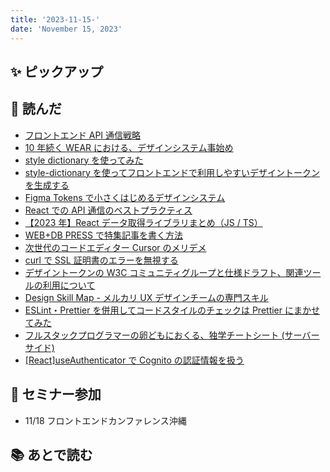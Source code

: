 ```yaml
---
title: '2023-11-15-'
date: 'November 15, 2023'
---
```


## ✨ ピックアップ

## 👀 読んだ

- [フロントエンド API 通信戦略](https://zenn.dev/sutamac/articles/27246dfe1b5a8e)
- [10 年続く WEAR における、デザインシステム事始め](https://techblog.zozo.com/entry/wear-design-system-first)
- [style dictionary を使ってみた](https://zenn.dev/saki/articles/50d15e03423f11)
- [style-dictionary を使ってフロントエンドで利用しやすいデザイントークンを生成する](https://zenn.dev/beijaflor/articles/584eb4e00a5bb3)
- [Figma Tokens で小さくはじめるデザインシステム](https://zenn.dev/mi_/articles/453f7594120c9a)
- [React での API 通信のベストプラクティス](https://shiganai-react.com/pages/react%E3%81%A7%E3%81%AEapi%E9%80%9A%E4%BF%A1%E3%81%AE%E3%83%99%E3%82%B9%E3%83%88%E3%83%97%E3%83%A9%E3%82%AF%E3%83%86%E3%82%A3%E3%82%B9-987579/)
- [【2023 年】React データ取得ライブラリまとめ（JS / TS）](https://www.cxr-inc.com/blog/c87e713f56664945bdc11fb536ff7651)
- [WEB+DB PRESS で特集記事を書く方法](https://speakerdeck.com/kentaro/how-to-become-an-author-of-web-plus-db-press)
- [次世代のコードエディター Cursor のメリデメ](https://qiita.com/taka-sigure/items/1d0c7d3cd51524d7d1d3)
- [curl で SSL 証明書のエラーを無視する](https://tech.kurojica.com/archives/25380/)
- [デザイントークンの W3C コミュニティグループと仕様ドラフト、関連ツールの利用について](https://zenn.dev/sakito/articles/c96625b2d30540)
- [Design Skill Map - メルカリ UX デザインチームの専門スキル](https://note.com/mercari_design/n/n673cfcdb99ea)
- [ESLint・Prettier を併用してコードスタイルのチェックは Prettier にまかせてみた](https://note.com/shift_tech/n/n2a0b5561c27b)
- [フルスタックプログラマーの卵どもにおくる、独学チートシート (サーバーサイド)](https://qiita.com/monsoonTropicalBird/items/af562370b390fb26dfdf)
- [[React]useAuthenticator で Cognito の認証情報を扱う](https://qiita.com/ayumu_jp/items/ba2be21a96eefa887495)

## 🚶 セミナー参加

- 11/18 フロントエンドカンファレンス沖縄

## 📚 あとで読む
